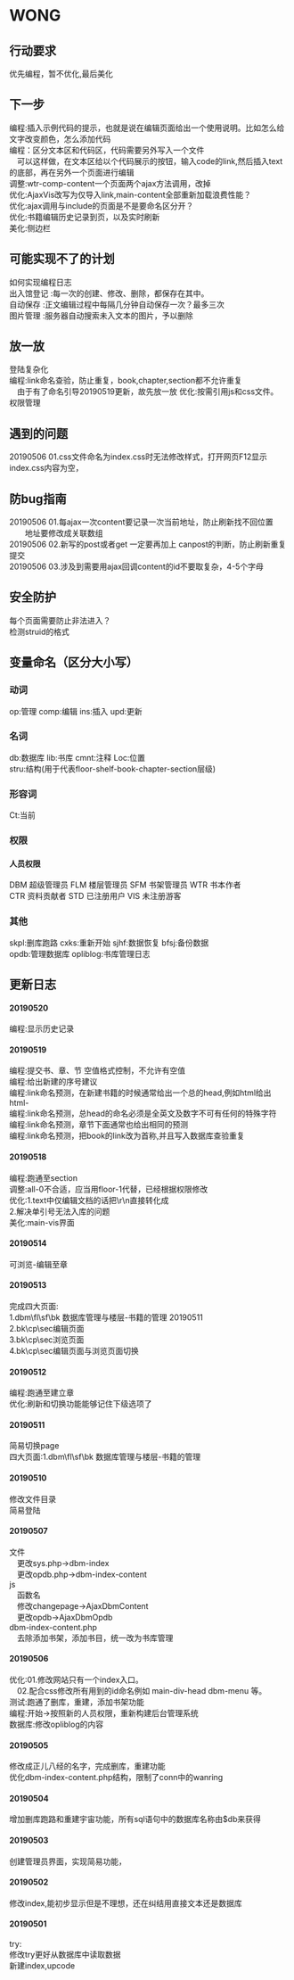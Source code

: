# WONG
## 行动要求
优先编程，暂不优化,最后美化
## 下一步
编程:插入示例代码的提示，也就是说在编辑页面给出一个使用说明。比如怎么给文字改变颜色，怎么添加代码  
编程：区分文本区和代码区，代码需要另外写入一个文件  
&emsp;可以这样做，在文本区给以个代码展示的按钮，输入code的link,然后插入text的底部，再在另外一个页面进行编辑  
调整:wtr-comp-content一个页面两个ajax方法调用，改掉  
优化:AjaxVis改写为仅导入link,main-content全部重新加载浪费性能？  
优化:ajax调用与include的页面是不是要命名区分开？  
优化:书籍编辑历史记录到页，以及实时刷新  
美化:侧边栏

## 可能实现不了的计划
如何实现编程日志  
出入馆登记 :每一次的创建、修改、删除，都保存在其中。  
自动保存 :正文编辑过程中每隔几分钟自动保存一次？最多三次  
图片管理 :服务器自动搜索未入文本的图片，予以删除
## 放一放
登陆复杂化  
编程:link命名查验，防止重复，book,chapter,section都不允许重复  
&emsp;由于有了命名引导20190519更新，故先放一放
优化:按需引用js和css文件。  
权限管理
## 遇到的问题
20190506 01.css文件命名为index.css时无法修改样式，打开网页F12显示index.css内容为空，
## 防bug指南
20190506 01.每ajax一次content要记录一次当前地址，防止刷新找不回位置  
&emsp;&emsp;地址要修改成关联数组  
20190506 02.新写的post或者get 一定要再加上 canpost的判断，防止刷新重复提交  
20190506 03.涉及到需要用ajax回调content的id不要取复杂，4-5个字母
## 安全防护
每个页面需要防止非法进入？  
检测struid的格式  
## 变量命名（区分大小写）
### 动词
op:管理 comp:编辑 ins:插入 upd:更新  
### 名词
db:数据库 lib:书库 cmnt:注释 Loc:位置  
stru:结构(用于代表floor-shelf-book-chapter-section层级)  
### 形容词
Ct:当前
### 权限
#### 人员权限
DBM	超级管理员 FLM 楼层管理员 SFM 书架管理员 WTR 书本作者  
CTR 资料贡献者 STD 已注册用户 VIS 未注册游客
### 其他
skpl:删库跑路 cxks:重新开始 sjhf:数据恢复 bfsj:备份数据  
opdb:管理数据库 opliblog:书库管理日志
## 更新日志
#### 20190520
编程:显示历史记录  
#### 20190519
编程:提交书、章、节 空值格式控制，不允许有空值  
编程:给出新建的序号建议  
编程:link命名预测，在新建书籍的时候通常给出一个总的head,例如html给出html-  
编程:link命名预测，总head的命名必须是全英文及数字不可有任何的特殊字符  
编程:link命名预测，章节下面通常也给出相同的预测  
编程:link命名预测，把book的link改为首称,并且写入数据库查验重复  
#### 20190518
编程:跑通至section  
调整:all-0不合适，应当用floor-1代替，已经根据权限修改  
优化:1.text中仅编辑文档的话把\r\n直接转化成<br>2.解决单引号无法入库的问题  
美化:main-vis界面
#### 20190514
可浏览-编辑至章
#### 20190513
完成四大页面:  
1.dbm\fl\sf\bk 数据库管理与楼层-书籍的管理 20190511  
2.bk\cp\sec编辑页面  
3.bk\cp\sec浏览页面  
4.bk\cp\sec编辑页面与浏览页面切换
#### 20190512
编程:跑通至建立章  
优化:刷新和切换功能能够记住下级选项了  
#### 20190511
简易切换page  
四大页面:1.dbm\fl\sf\bk 数据库管理与楼层-书籍的管理
#### 20190510
修改文件目录  
简易登陆
#### 20190507
文件  
&emsp;更改sys.php->dbm-index  
&emsp;更改opdb.php->dbm-index-content  
js  
&emsp;函数名  
&emsp;修改changepage->AjaxDbmContent  
&emsp;更改opdb->AjaxDbmOpdb  
dbm-index-content.php  
&emsp;去除添加书架，添加书目，统一改为书库管理
#### 20190506
优化:01.修改网站只有一个index入口。  
&emsp;02.配合css修改所有用到的id命名例如 main-div-head dbm-menu 等。  
测试:跑通了删库，重建，添加书架功能  
编程:开始->按照新的人员权限，重新构建后台管理系统  
数据库:修改opliblog的内容
#### 20190505
修改成正儿八经的名字，完成删库，重建功能  
优化dbm-index-content.php结构，限制了conn中的wanring
#### 20190504
增加删库跑路和重建宇宙功能，所有sql语句中的数据库名称由$db来获得
#### 20190503
创建管理员界面，实现简易功能，
#### 20190502
修改index,能初步显示但是不理想，还在纠结用直接文本还是数据库
#### 20190501
try:  
修改try更好从数据库中读取数据  
新建index,upcode  